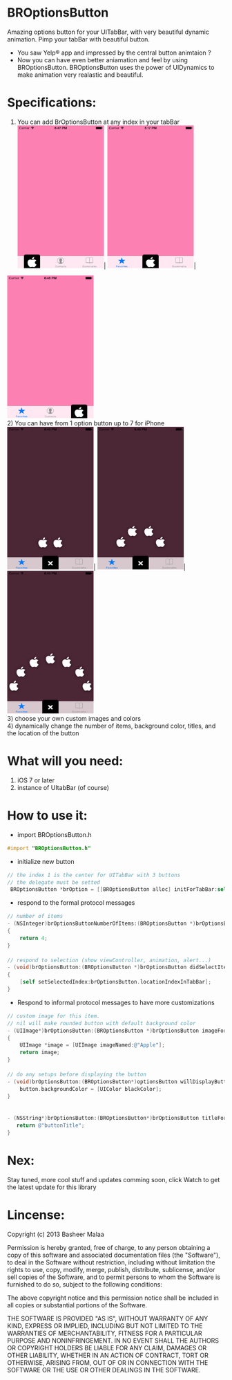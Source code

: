BROptionsButton
===============

Amazing options button for your UITabBar, with very beautiful dynamic animation. Pimp your tabBar with beautiful button. <br>
- You saw Yelp® app and impressed by the central button animtaion ? <br>
- Now you can have even better aniamation and feel by using BROptionsButton. BROptionsButton uses the power of UIDynamics to make animation very realastic and beautiful. <br>

Specifications: 
===============
1) You can add BrOptionsButton at any index in your tabBar <br>
<img src="https://raw.githubusercontent.com/BasheerSience/BROptionsButton/master/screenShot_anyLocation/iOS%20Simulator%20Screen%20shot%20Mar%2024,%202014,%206.47.47%20PM.png" alt="left" height="330" width="200" >| 
<img src="https://raw.githubusercontent.com/BasheerSience/BROptionsButton/master/screenShot_anyLocation/iOS%20Simulator%20Screen%20shot%20Mar%2024,%202014,%205.17.42%20PM.png" alt="center" height="330" width="200">| 
<img src="https://raw.githubusercontent.com/BasheerSience/BROptionsButton/master/screenShot_anyLocation/iOS%20Simulator%20Screen%20shot%20Mar%2024,%202014,%206.48.01%20PM.png" alt="right" height="330" width="200" >
<br>
2) You can have from 1 option button up to 7 for iPhone <br>
<img src="https://raw.githubusercontent.com/BasheerSience/BROptionsButton/master/screenShot-numberOfOptions/iOS%20Simulator%20Screen%20shot%20Mar%2024,%202014,%206.49.30%20PM.png" alt="left" height="330" width="200" >| 
<img src="https://raw.githubusercontent.com/BasheerSience/BROptionsButton/master/screenShot-numberOfOptions/iOS%20Simulator%20Screen%20shot%20Mar%2024,%202014,%206.49.43%20PM.png" alt="center" height="330" width="200">| 
<img src="https://raw.githubusercontent.com/BasheerSience/BROptionsButton/master/screenShot-numberOfOptions/iOS%20Simulator%20Screen%20shot%20Mar%2024,%202014,%206.49.50%20PM.png" alt="right" height="330" width="200" >
<br>
3) choose your own custom images and colors <br>
4) dynamically change the number of items, background color, titles, and the location of the button

What will you need:
==================
1) iOS 7 or later  <br>
2) instance of UItabBar (of course) <br>

How to use it:
==================
- import BROptionsButton.h

```Objective-C
#import "BROptionsButton.h"
```

- initialize new button 
```Objective-C
// the index 1 is the center for UITabBar with 3 buttons
// the delegate must be setted  
 BROptionsButton *brOption = [[BROptionsButton alloc] initForTabBar:self.tabBar forItemIndex:1 delegate:self];
```

- respond to the formal protocol messages 

```Objective-C
// number of items 
- (NSInteger)brOptionsButtonNumberOfItems:(BROptionsButton *)brOptionsButton
{
    return 4;
}

// respond to selection (show viewController, animation, alert...)
- (void)brOptionsButton:(BROptionsButton *)brOptionsButton didSelectItem:(BROptionItem *)item
{
    [self setSelectedIndex:brOptionsButton.locationIndexInTabBar];
}
```

- Respond to informal protocol messages to have more customizations

```Objective-C
// custom image for this item.
// nil will make rounded button with default background color
- (UIImage*)brOptionsButton:(BROptionsButton *)brOptionsButton imageForItemAtIndex:(NSInteger)index
{
    UIImage *image = [UIImage imageNamed:@"Apple"];
    return image;
}

// do any setups before displaying the button
- (void)brOptionsButton:(BROptionsButton*)optionsButton willDisplayButtonItem:(BROptionItem*)button {
    button.backgroundColor = [UIColor blackColor];
}


- (NSString*)brOptionsButton:(BROptionsButton*)brOptionsButton titleForItemAtIndex:(NSInteger)index {
   return @"buttonTitle";
}
```

Nex:
=====
Stay tuned, more cool stuff and updates comming soon, click Watch to get the latest update for this library

Lincense:
==========
Copyright (c) 2013 Basheer Malaa

Permission is hereby granted, free of charge, to any person obtaining a copy of this software and associated
documentation files (the "Software"), to deal in the Software without restriction, including without limitation
the rights to use, copy, modify, merge, publish, distribute, sublicense, and/or sell copies of the Software,
and to permit persons to whom the Software is furnished to do so, subject to the following conditions:

The above copyright notice and this permission notice shall be included in all copies or substantial portions of the Software.

THE SOFTWARE IS PROVIDED "AS IS", WITHOUT WARRANTY OF ANY KIND, EXPRESS OR IMPLIED, INCLUDING BUT NOT LIMITED TO
THE WARRANTIES OF MERCHANTABILITY, FITNESS FOR A PARTICULAR PURPOSE AND NONINFRINGEMENT. IN NO EVENT SHALL THE
AUTHORS OR COPYRIGHT HOLDERS BE LIABLE FOR ANY CLAIM, DAMAGES OR OTHER LIABILITY, WHETHER IN AN
ACTION OF CONTRACT, TORT OR OTHERWISE, ARISING FROM, OUT OF OR IN CONNECTION WITH THE SOFTWARE OR THE USE OR
OTHER DEALINGS IN THE SOFTWARE.
